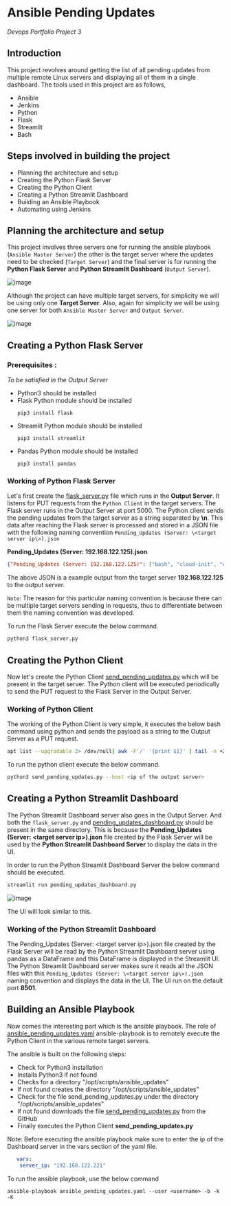 # Ansible Pending Updates 
_Devops Portfolio Project 3_


## Introduction
This project revolves around getting the list of all pending updates from multiple remote Linux servers and displaying all of them in a single dashboard. The tools used in this project are as follows,
- Ansible
- Jenkins
- Python
- Flask
- Streamlit
- Bash

## Steps involved in building the project 
- Planning the architecture and setup
- Creating the Python Flask Server
- Creating the Python Client 
- Creating a Python Streamlit Dashboard
- Building an Ansible Playbook
- Automating using Jenkins


## Planning the architecture and setup

This project involves three servers one for running the ansible playbook (`Ansible Master Server`) the other is the target server where the updates need to be checked (`Target Server`) and the final server is for running the
**Python Flask Server** and **Python Streamlit Dashboard** (`Output Server`). 

![image](https://github.com/Suraj01Dev/Ansible-Pending-Updates/assets/120789150/ed30af23-6626-4fe6-b992-0b0ba42bff5f)

Although the project can have multiple target servers, for simplicity we will be using only one **Target Server**. Also, again for simplicity we will be using one server for both `Ansible Master Server` and `Output Server`.

![image](https://github.com/Suraj01Dev/Ansible-Pending-Updates/assets/120789150/0a0438d8-125e-40e5-a29c-a8f8bb90cb57)

## Creating a Python Flask Server

### Prerequisites :
_To be satisfied in the Output Server_
- Python3 should be installed
- Flask Python module should be installed
  ```
  pip3 install flask
  ```
- Streamlit Python module should be installed
  ```
  pip3 install streamlit
  ```
- Pandas Python module should be installed
  ```
  pip3 install pandas
  ```
  

### Working of Python Flask Server

Let's first create the [flask_server.py](https://raw.githubusercontent.com/Suraj01Dev/Ansible-Pending-Updates/main/flask_server.py) file which runs in the **Output Server**. It listens for PUT requests from the `Python Client` in the target servers. The Flask server runs in the Output Server at port 5000. The Python client sends the pending updates from the target server as a string separated by **\n**. This data after reaching the Flask server is processed and stored in a JSON file with the following naming convention `Pending_Updates (Server: \<target server ip\>).json`


**Pending_Updates (Server: 192.168.122.125).json**
```json
{"Pending_Updates (Server: 192.168.122.125)": ["bash", "cloud-init", "dpkg", "libldap-2.5-0", "libldap-common", "linux-generic", "linux-headers-generic", "linux-image-generic", "linux-libc-dev", "python3-update-manager", "vim-common", "vim-runtime", "vim", "xxd"]}
```
The above JSON is a example output from the target server **192.168.122.125** to the output server.

`Note`: The reason for this particular naming convention is because there can be multiple target servers sending in requests, thus to differentiate between them the naming convention was developed.

To run the Flask Server execute the below command.
```bash
python3 flask_server.py
```

## Creating the Python Client 

Now let's create the Python Client [send_pending_updates.py](https://raw.githubusercontent.com/Suraj01Dev/Ansible-Pending-Updates/main/send_pending_updates.py) which will be present in the target server. The Python client will be executed periodically to send the PUT request to the Flask Server in the Output Server.

### Working of Python Client

The working of the Python Client is very simple, it executes the below bash command using python and sends the payload as a string to the Output Server as a PUT request.
```bash
apt list --upgradable 2> /dev/null| awk -F'/' '{print $1}' | tail -n +2
```

To run the python client execute the below command.
```bash
python3 send_pending_updates.py --host <ip of the output server>
```

## Creating a Python Streamlit Dashboard

The Python Streamlit Dashboard server also goes in the Output Server. And both the `flask_server.py` and [pending_updates_dashboard.py](https://raw.githubusercontent.com/Suraj01Dev/Ansible-Pending-Updates/main/pending_updates_dashboard.py) should be present in the same directory. This is because 
the **Pending_Updates (Server: \<target server ip\>).json** file created by the Flask Server will be used by the **Python Streamlit Dashboard Server** to display the data in the UI. 

In order to run the Python Streamlit Dashboard Server the below command should be executed.
```bash
streamlit run pending_updates_dashboard.py
```

![image](https://github.com/Suraj01Dev/Ansible-Pending-Updates/assets/120789150/cddfdd82-e43d-41ee-9005-a0e1dbc320a5)

The UI will look similar to this.


### Working of the Python Streamlit Dashboard

The Pending_Updates (Server: \<target server ip\>).json file created by the Flask Server will be read by the Python Streamlit Dashboard server using pandas as a DataFrame and this DataFrame is displayed in the Streamlit UI. The Python Streamlit Dashboard server makes sure it reads all the JSON files with this `Pending_Updates (Server: \<target server ip\>).json` naming convention and displays the data in the UI. The UI run on the default port **8501**.



## Building an Ansible Playbook

Now comes the interesting part which is the ansible playbook. The role of  [ansible_pending_updates.yaml](https://raw.githubusercontent.com/Suraj01Dev/Ansible-Pending-Updates/main/ansible_pending_updates.yaml) ansible-playbook is to remotely execute the Python Client in the various remote target servers.

The ansible is built on the following steps:
- Check for Python3 installation
- Installs Python3 if not found
- Checks for a directory "/opt/scripts/ansible_updates"
- If not found creates the directory "/opt/scripts/ansible_updates"
- Check for the file send_pending_updates.py under the directory "/opt/scripts/ansible_updates"
- If not found downloads the file [send_pending_updates.py](https://raw.githubusercontent.com/Suraj01Dev/Ansible-Pending-Updates/main/send_pending_updates.py) from the GitHub
- Finally executes the Python Client **send_pending_updates.py**

 Note: Before executing the ansible playbook make sure to enter the ip of the Dashboard server in the vars section of the yaml file.
```yaml
   vars:
    server_ip: "192.168.122.221" 
```

To run the ansible playbook, use the below command
```
ansible-playbook ansible_pending_updates.yaml --user <username> -b -k -K
```

